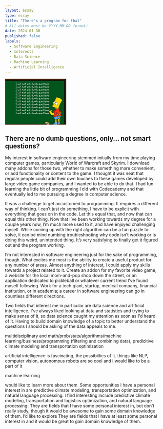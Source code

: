 ```yaml
---
layout: essay
type: essay
title: "There's a program for that"
# All dates must be YYYY-MM-DD format!
date: 2024-01-30
published: false
labels:
  - Software Engineering
  - Interests
  - Data Science
  - Machine Learning
  - Artificial Intelligence
---
```


<img width="200px" class="rounded float-start pe-4" src="../img/dumb-questions.png">

## There are no dumb questions, only… not smart questions?

My interest in software engineering stemmed initially from my time playing computer games, particularly World of Warcraft and Skyrim. I download many addons for those two, whether to make something more convenient, or add functionality or content to the game. I thought it was neat that regular people could add their own touches to these games developed by large video game companies, and I wanted to be able to do that. I had fun learning the little bit of programming I did with Codecademy and that eventually led to me pursuing a degree in computer science.

It was a challenge to get accustomed to programming. It requires a different way of thinking. I can’t just do something, I have to be explicit with everything that goes on in the code. Let this equal that, and now that can equal this other thing. Now that I’ve been working towards my degree for a couple years now, I’m much more used to it, and have enjoyed challenging myself. While coming up with the right algorithm can be a fun puzzle to solve, it can be mind numbing troubleshooting why code isn’t working or is doing this weird, unintended thing. It’s very satisfying to finally get it figured out and the program working. 

I’m not interested in software engineering just for the sake of programming, though. What excites me most is the ability to create a useful product for any number of areas. Almost anything of interest, I could apply my skills towards a project related to it. Create an addon for my favorite video game, a website for the local mom-and-pop shop down the street, or an application dedicated to pickleball or whatever current trend I’ve found myself following. Work for a tech giant, startup, medical company, financial institution, or in academia; a career in software engineering can go in countless different directions.

Two fields that interest me in particular are data science and artificial intelligence. I've always liked looking at data and statistics and trying to make sense of it, so data science caught my attention as soon as I'd heard of it. Having to build domain knowledge of a topic to better understand the questions I should be asking of the data appeals to me. 

multidisciplinary and math/prob/stats/algorithms/machine learning/business/programming (filtering and combining data), predicitive climate modeling and transportation optimization

artificial intelligence is fascinating, the possibilties of it. things like NLP, computer vision, autonomous robots  are so cool and i would like to be a part of it

machine learning

would like to learn more about them. Some opportunities I have a personal interest in are predictive climate modeling, transportation optimization, and natural language processing.
I find interesting include predictive climate modeling, transportation and logistics optimization, and natural language processing. 
They are fields that I have some personal interest in, but don’t really study, though it would be awesome to gain some domain knowledge of them. 
I’d like to explore 
They are fields that I have at least some personal interest in and it would be great to gain domain knowledge of them.

